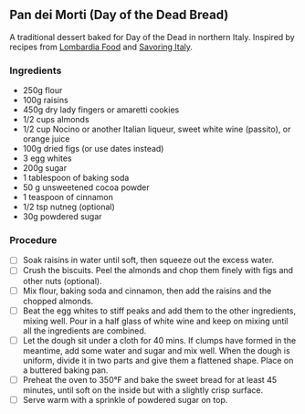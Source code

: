 ## Pan dei Morti (Day of the Dead Bread)

A traditional dessert baked for Day of the Dead in northern Italy. Inspired by recipes from [Lombardia Food](https://www.lombardiafood.com/pan-dei-morti/) and [Savoring Italy](https://www.savoringitaly.com/pan-dei-morti-bread-of-dead-cookies/).


### Ingredients 

- 250g flour
- 100g raisins
- 450g dry lady fingers or amaretti cookies
- 1/2 cups almonds
- 1/2 cup Nocino or another Italian liqueur, sweet white wine (passito), or orange juice 
- 100g dried figs (or use dates instead)
- 3 egg whites
- 200g sugar
- 1 tablespoon of baking soda
- 50 g unsweetened cocoa powder 
- 1 teaspoon of cinnamon
- 1/2 tsp nutneg (optional)
- 30g powdered sugar

### Procedure

- [ ] Soak raisins in water until soft, then squeeze out the excess water.
- [ ] Crush the biscuits. Peel the almonds and chop them finely with figs and other nuts (optional).
- [ ] Mix flour, baking soda and cinnamon, then add the raisins and the chopped almonds.
- [ ] Beat the egg whites to stiff peaks and add them to the other ingredients, mixing well. Pour in a half glass of white wine and keep on mixing until all the ingredients are combined.
- [ ] Let the dough sit under a cloth for 40 mins. If clumps have formed in the meantime, add some water and sugar and mix well. When the dough is uniform, divide it in two parts and give them a flattened shape. Place on a buttered baking pan.
- [ ] Preheat the oven to 350°F and bake the sweet bread for at least 45 minutes, until soft on the inside but with a slightly crisp surface.
- [ ] Serve warm with a sprinkle of powdered sugar on top.